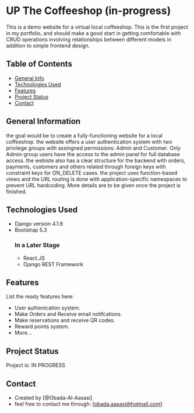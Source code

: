 # UP The Coffeeshop (in-progress)
This is a demo website for a virtual local coffeeshop. This is the first project in my portfolio, and should make a good start in getting comfortable with CRUD operations involving relationships between different models in addition to simple frontend design.


## Table of Contents
* [General Info](#general-information)
* [Technologies Used](#technologies-used)
* [Features](#features)
* [Project Status](#project-status)
* [Contact](#contact)
<!-- * [License](#license) -->


## General Information
the goal would be to create a fully-functioning website for a local coffeeshop. the website offers a user authentication system with two privilege groups with assingned permissions: Admin and Customer. Only Admin-group users have the access to the admin panel for full database access. the webiste also has a clear structure for the backend with orders, payments, customers and others related through foreign keys with constraint keys for ON_DELETE cases. the project uses function-based views and the URL routing is done with application-specific namespaces to prevent URL hardcoding. More details are to be given once the project is finished.
<!-- You don't have to answer all the questions - just the ones relevant to your project. -->


## Technologies Used
- Django version 4.1.6
- Bootstrap 5.3
  ### In a Later Stage
  - React.JS
  - Django REST Framework


## Features
List the ready features here:
- User authenication system.
- Make Orders and Receive email notifcations.
- Make reservations and receive QR codes.
- Reward points system.
- More...


## Project Status
Project is: IN PROGRESS


## Contact
- Created by [@Obada-Al-Aasasi]
- feel free to contact me through: [obada.aasasi@hotmail.com]


<!-- Optional -->
<!-- ## License -->
<!-- This project is open source and available under the [... License](). -->

<!-- You don't have to include all sections - just the one's relevant to your project -->
